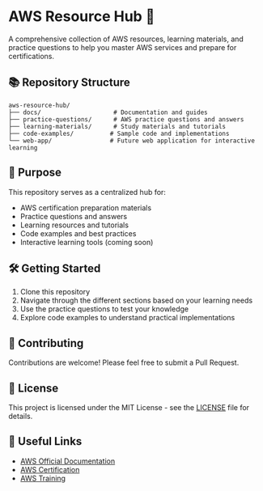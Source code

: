 # AWS Resource Hub 🚀

A comprehensive collection of AWS resources, learning materials, and practice questions to help you master AWS services and prepare for certifications.

## 📚 Repository Structure

```
aws-resource-hub/
├── docs/                    # Documentation and guides
├── practice-questions/      # AWS practice questions and answers
├── learning-materials/      # Study materials and tutorials
├── code-examples/          # Sample code and implementations
└── web-app/                # Future web application for interactive learning
```

## 🎯 Purpose

This repository serves as a centralized hub for:
- AWS certification preparation materials
- Practice questions and answers
- Learning resources and tutorials
- Code examples and best practices
- Interactive learning tools (coming soon)

## 🛠️ Getting Started

1. Clone this repository
2. Navigate through the different sections based on your learning needs
3. Use the practice questions to test your knowledge
4. Explore code examples to understand practical implementations

## 📝 Contributing

Contributions are welcome! Please feel free to submit a Pull Request.

## 📄 License

This project is licensed under the MIT License - see the [LICENSE](LICENSE) file for details.

## 🔗 Useful Links

- [AWS Official Documentation](https://docs.aws.amazon.com/)
- [AWS Certification](https://aws.amazon.com/certification/)
- [AWS Training](https://aws.amazon.com/training/) 